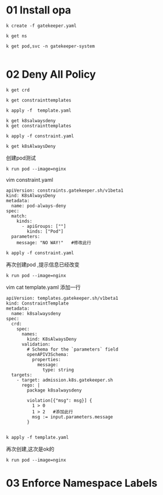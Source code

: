 #  01  Install opa

```
k create -f gatekeeper.yaml 
```


```
k get ns

k get pod,svc -n gatekeeper-system


```


#  02 Deny All Policy

```
k get crd 

k get constrainttemplates

```

```
k apply -f  template.yaml 

k get k8salwaysdeny
k get constrainttemplates

```



```
k apply -f constraint.yaml

k get k8sAlwaysDeny

```


创建pod测试
```
k run pod --image=nginx
```



vim constraint.yaml
```
apiVersion: constraints.gatekeeper.sh/v1beta1
kind: K8sAlwaysDeny
metadata:
  name: pod-always-deny
spec:
  match:
    kinds:
      - apiGroups: [""]
        kinds: ["Pod"]
  parameters:
    message: "NO WAY!"   #修改此行
```


```
k apply -f constraint.yaml
```

再次创建pod ,提示信息已经改变
```
k run pod --image=nginx

```


vim cat template.yaml  添加一行
```
apiVersion: templates.gatekeeper.sh/v1beta1
kind: ConstraintTemplate
metadata:
  name: k8salwaysdeny
spec:
  crd:
    spec:
      names:
        kind: K8sAlwaysDeny
      validation:
        # Schema for the `parameters` field
        openAPIV3Schema:
          properties:
            message:
              type: string
  targets:
    - target: admission.k8s.gatekeeper.sh
      rego: |
        package k8salwaysdeny

        violation[{"msg": msg}] {
          1 > 0
          1 > 2   #添加此行
          msg := input.parameters.message
        }
        
 ```
 
 
 ```
 k apply -f template.yaml
 
 ```
 
 
 
 再次创建,这次是ok的 
 
 ```
 k run pod --image=nginx
 
 ```
 
 
 


#  03 Enforce Namespace Labels

